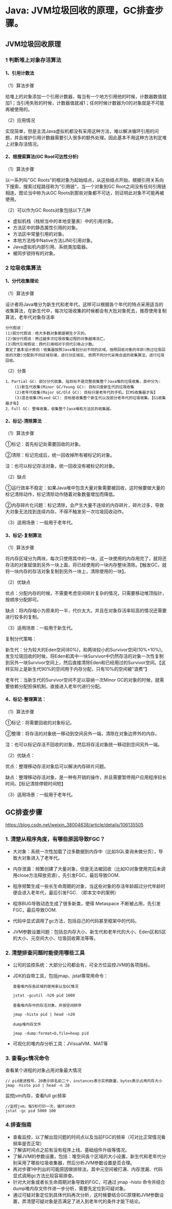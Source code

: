# Java: JVM垃圾回收的原理，GC排查步骤。

## JVM垃圾回收原理

### 1 判断堆上对象存活算法

#### 1、引用计数法

（1）算法步骤

给堆上的对象添加一个引用计数器，每当有一个地方引用他的时候，计数器数值就加1；当引用失败的时候，计数器值就减1；任何时候计数器为0的对象就是不可能再被使用的。

（2）应用情况

实现简单，但是主流Java虚拟机都没有采用这种方法，难以解决循环引用的问题，并且维护引用计数器需要引入很多的额外处理。因此基本不用这种方法判定堆上对象存活情况。

#### 2、根搜索算法(GC Root可达性分析)

（1）算法步骤

以一系列叫"GC Roots"的根对象为起始结点，从这些结点开始，根据引用关系向下搜索，搜索过程路径称为"引用链"，当一个对象到GC Root之间没有任何引用链相连，图论当中称为从GC Roots到那些对象都不可达，则证明此对象不可能再被使用。

（2）可以作为GC Roots对象包括以下几种

- 虚拟机栈（栈帧当中的本地变量表）中的引用对象。
- 方法区中的静态属性引用的对象。
- 方法区中常量引用的对象。
- 本地方法栈中Native方法(JNI)引用对象。
- Java虚拟机内部引用、系统类加载器。
- 被同步锁持有的对象。

### 2 垃圾收集算法

#### 1、分代收集理论

（1）算法步骤

设计者将Java堆分为新生代和老年代，这样可以根据各个年代的特点采用适当的收集算法，在新生代中，每次垃圾收集的时候都会有大批对象死去，推荐使用复制算法，老年代对象存活率

```
分代假说：
(1)弱分代假说：绝大多数对象都是朝生夕灭的。
(2)强分代假说：熬过越多次垃圾收集过程的对象越难消亡。
(3)跨代引用假说：跨代引用相对于同代引用占少数。
奠定了基本设计原则：收集器按照Java堆划分出不同的区域，按照回收对象的年龄(熬过垃圾回收的次数)分配到不同区域存储，进行分区域后, 依照不同分代采用合适的收集算法，进行垃圾回收。
```

（2）分类

```
1、Partial GC: 部分分代收集，指目标不是完整收集整个Java堆的垃圾收集，其中分为:
	(1)新生代收集(Minor GC/Young GC): 目标只是新生代的垃圾收集
	(2)老年代收集(Major GC/Old GC): 目标只是老年代的手机。【CMS收集器才有】
	(3)混合收集(Mixed GC): 目标是收集整个新生代以及部分老年代的垃圾收集。【G1收集器才有】
2、Full GC: 整堆收集，收集整个Java堆和方法区的收集器。
```



#### 2、标记-清除算法

（1）算法步骤

①标记：首先标记处需要回收的对象。

②清除：标记完成后，统一回收掉所有被标记的对象。

注：也可以标记存活对象，统一回收没有被标记的对象。

（2）缺点

①运行效率不稳定：如果Java堆中包含大量对象需要被回收，这时候要做大量的标记清除动作，标记清除动作随着对象数量增加而降低。

②内存碎片化问题：标记清除，会产生大量不连续的内存碎片，碎片过多，导致大对象无法找到连续内存，不得不触发另一次垃圾回收动作。

（3）适用场景：一般用于老年代。



#### 3、标记-复制算法

（1）算法步骤

将内存区域分为两块，每次只使用其中的一块，这一块使用的内存用完了，就将还存活的对象赋值到另外一块上面，将已经使用的一块内存整块清除。【触发GC，就将一块内存的存活对象复制到另外一块上，清除使用的一块】。

（2）优缺点

优点：分配内存的时候，不需要考虑空间碎片复杂的情况，只需要移动堆顶指针，按顺序分配即可。

缺点：将内存缩小为原来的一半，代价太大。并且在对象存活率较高的情况还需要进行较多的复制。

（3）适用场景：一般用于新生代。

复制分代策略：

新生代：分为较大的Eden空间(80%)，和两块较小的Survivor空间(10%+10%)。发生垃圾回收的时候，将Eden和其中一块Survivor中仍然存活的对象一次性复制到另外一块Survivor空间上，然后直接清除Eden和已经用过的Survivor空间。【这样实际上是新生代90%的空间用于内存分配，只有10%的空间被"浪费"】

老年代：当新生代的Survivor空间不足以容纳一次Minor GC的对象的时候，就需要依赖分配担保机制，直接进入老年代进行分配。



#### 4、标记-整理算法：

（1）算法步骤

①标记：将需要回收的对象标记。

②整理：将存活的对象统一移动到空间另外一端，清除在对象边界外的内存。

注：也可以标记存活不回收的对象，然后将存活对象统一移动到空间另外一端。

（2）优缺点：

优点：整理移动存活对象后可以解决内存碎片问题。

缺点：整理移动存活对象，是一种有开销的操作，并且需要暂停用户应用程序较长时间。【标记清除停顿时间短】

（3）适用场景：一般用于老年代。



## GC排查步骤

https://blog.csdn.net/weixin_38004638/article/details/106135505

### 1. 清楚从程序角度，有哪些原因导致FGC？ 

- 大对象：系统一次性加载了过多数据到内存中（比如SQL查询未做分页），导致大对象进入了老年代。

- 内存泄漏：频繁创建了大量对象，但是无法被回收（比如IO对象使用完后未调用close方法释放资源），先引发FGC，最后导致OOM.
- 程序频繁生成一些长生命周期的对象，当这些对象的存活年龄超过分代年龄时便会进入老年代，最后引发FGC. （即本文中的案例）
- 程序BUG导致动态生成了很多新类，使得 Metaspace 不断被占用，先引发FGC，最后导致OOM.
- 代码中显式调用了gc方法，包括自己的代码甚至框架中的代码。
- JVM参数设置问题：包括总内存大小、新生代和老年代的大小、Eden区和S区的大小、元空间大小、垃圾回收算法等等。

### 2. 清楚排查问题时能使用哪些工具

- 公司的监控系统：大部分公司都会有，可全方位监控JVM的各项指标。


- JDK的自带工具，包括jmap、jstat等常用命令：

  ```
  查看堆内存各区域的使用率以及GC情况
  
  jstat -gcutil -h20 pid 1000
  
  查看堆内存中的存活对象，并按空间排序
  
  jmap -histo pid | head -n20
  
  dump堆内存文件
  
  jmap -dump:format=b,file=heap pid
  ```

- 可视化的堆内存分析工具：JVisualVM、MAT等

### 3. 查看gc情况命令

查看某个进程的对象占用对象最大情况

```
// pid是进程号，20表示排名前二十，instances表示实例数量，bytes表示占用内存大小
jmap -histo pid | head -n 20
```

监控jvm内存，查看full gc频率

```
//监控jvm，每5秒打印一次，循环100次
jstat -gc pid 5000 100
```

### 4.排查指南

- 查看监控，以了解出现问题的时间点以及当前FGC的频率（可对比正常情况看频率是否正常）
- 了解该时间点之前有没有程序上线、基础组件升级等情况。
- 了解JVM的参数设置，包括：堆空间各个区域的大小设置，新生代和老年代分别采用了哪些垃圾收集器，然后分析JVM参数设置是否合理。
- 再对步骤1中列出的可能原因做排除法，其中元空间被打满、内存泄漏、代码显式调用gc方法比较容易排查。
- 针对大对象或者长生命周期对象导致的FGC，可通过 jmap -histo 命令并结合dump堆内存文件作进一步分析，需要先定位到可疑对象。
- 通过可疑对象定位到具体代码再次分析，这时候要结合GC原理和JVM参数设置，弄清楚可疑对象是否满足了进入到老年代的条件才能下结论。
  
